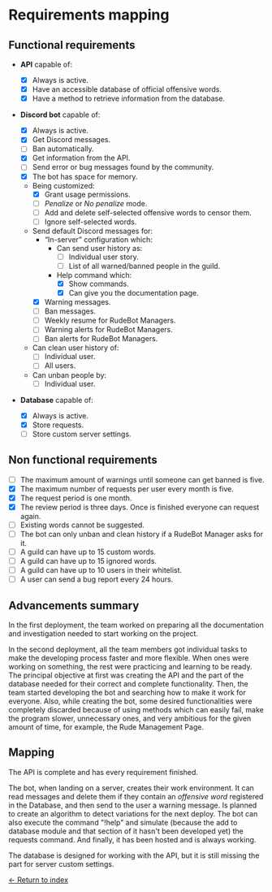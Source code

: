 # Requirements mapping

## Functional requirements

- **API** capable of:

  - [x] Always is active.
  - [x] Have an accessible database of official offensive words.
  - [x] Have a method to retrieve information from the database.

- **Discord bot** capable of:

  - [x] Always is active.
  - [x] Get Discord messages.
  - [ ] Ban automatically.
  - [x] Get information from the API.
  - [ ] Send error or bug messages found by the community.
  - [x] The bot has space for memory.
  - Being customized:
    - [x] Grant usage permissions.
    - [ ] _Penalize_ or _No penalize_ mode.
    - [ ] Add and delete self-selected offensive words to censor them.
    - [ ] Ignore self-selected words.
  - Send default Discord messages for:
    - “In-server” configuration which:
      - Can send user history as:
        - [ ] Individual user story.
        - [ ] List of all warned/banned people in the guild.
      - Help command which:
        - [x] Show commands.
        - [x] Can give you the documentation page.
    - [x] Warning messages.
    - [ ] Ban messages.
    - [ ] Weekly resume for RudeBot Managers.
    - [ ] Warning alerts for RudeBot Managers.
    - [ ] Ban alerts for RudeBot Managers.
  - Can clean user history of:
    - [ ] Individual user.
    - [ ] All users.
  - Can unban people by:
    - [ ] Individual user.

- **Database** capable of:

  - [x] Always is active.
  - [x] Store requests.
  - [ ] Store custom server settings.

## Non functional requirements

- [ ] The maximum amount of warnings until someone can get banned is five.
- [x] The maximum number of requests per user every month is five.
- [x] The request period is one month.
- [x] The review period is three days. Once is finished everyone can request again.
- [ ] Existing words cannot be suggested.
- [ ] The bot can only unban and clean history if a RudeBot Manager asks for it.
- [ ] A guild can have up to 15 custom words.
- [ ] A guild can have up to 15 ignored words.
- [ ] A guild can have up to 10 users in their whitelist.
- [ ] A user can send a bug report every 24 hours.

## Advancements summary

In the first deployment, the team worked on preparing all the documentation and investigation needed to start working on the project.

In the second deployment, all the team members got individual tasks to make the developing process faster and more flexible. When ones were working on something, the rest were practicing and learning to be ready. The principal objective at first was creating the API and the part of the database needed for their correct and complete functionality. Then, the team started developing the bot and searching how to make it work for everyone. Also, while creating the bot, some desired functionalities were completely discarded because of using methods which can easily fail, make the program slower, unnecessary ones, and very ambitious for the given amount of time, for example, the Rude Management Page.

## Mapping

The API is complete and has every requirement finished.

The bot, when landing on a server, creates their work environment. It can read messages and delete them if they contain an _offensive word_ registered in the Database, and then send to the user a warning message. Is planned to create an algorithm to detect variations for the next deploy. The bot can also execute the command "!help" and simulate (because the add to database module and that section of it hasn't been developed yet) the requests command. And finally, it has been hosted and is always working.

The database is designed for working with the API, but it is still missing the part for server custom settings.

[<- Return to index](../README.md)
